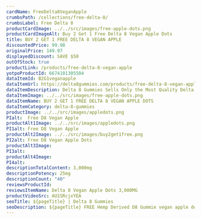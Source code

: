 ```yaml
---
cardName: FreeDelta8VeganApple
crumbsPath: /collections/free-delta-8/
crumbsLabel: Free Delta 8
productCardImage: ../../src/images/free-apple-dots.png
productCardImageAlt: Buy 2 Get 1 Free Delta 8 Vegan Apple Dots
title: BUY 2 GET 1 FREE DELTA 8 VEGAN APPLE
discountedPrice: 99.98
originalPrice: 149.97
displayedDiscount: SAVE $50
outOfStock: true
productLink: /products/free-delta-8-vegan-apple
yotpoProductId: 6674101305504
dataItemId: B2G1veganapple
dataItemUrl: https://delta8gummies.com/products/free-delta-8-vegan-apple
dataItemDescription: Delta 8 Gummies Sells Only the Most Quality Delta 8 THC Gummies Fully Formulated from Hemp. These products are 2018 Federal Farm Bill Legal.
dataItemImage: ../../src/images/free-apple-dots.png
dataItemName: BUY 2 GET 1 FREE DELTA 8 VEGAN APPLE DOTS
dataItemCategory: delta-8-gummies
productImage: ../../src/images/appledots.png
PIalt:  Free D8 Vegan Apple
productAlt1Image: ../../src/images/appledots.png
PI1alt: Free D8 Vegan Apple
productAlt2Image: ../../src/images/buy2get1free.png
PI2alt: Free D8 Vegan Apple Dots
productAlt3Image: 
PI3alt: 
productAlt4Image: 
PI4alt: 
descriptionTotalContent: 3,000mg
descriptionPotency: 25mg
descriptionCount: "40"
reviewsProductId: 
reviewsItemName: Delta 8 Vegan Apple Dots 3,000MG
productVideoSrc: AU1SRcjxYEA
seoTitle: ${pageTitle} | Delta 8 Gummies
seoDescription: ${pageTitle} FREE Hemp Derived D8 Gummie vegan apple dots Edibles 3 Pack. D8 CBD Edibles 2018 Fedral Farm Bill legal. Consume Delta 8 thc vegan apple gummies Responsibly. 
---
```

